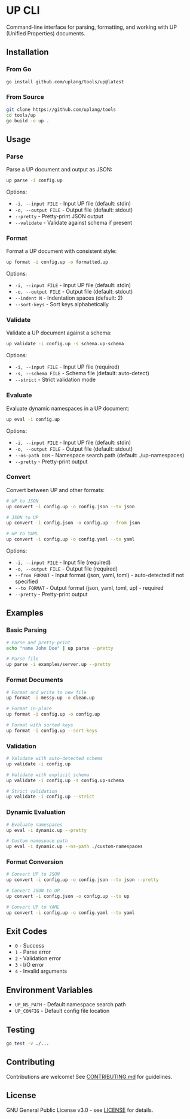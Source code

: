 # UP CLI

Command-line interface for parsing, formatting, and working with UP (Unified Properties) documents.

## Installation

### From Go

```bash
go install github.com/uplang/tools/up@latest
```

### From Source

```bash
git clone https://github.com/uplang/tools
cd tools/up
go build -o up .
```

## Usage

### Parse

Parse a UP document and output as JSON:

```bash
up parse -i config.up
```

Options:
- `-i, --input FILE` - Input UP file (default: stdin)
- `-o, --output FILE` - Output file (default: stdout)
- `--pretty` - Pretty-print JSON output
- `--validate` - Validate against schema if present

### Format

Format a UP document with consistent style:

```bash
up format -i config.up -o formatted.up
```

Options:
- `-i, --input FILE` - Input UP file (default: stdin)
- `-o, --output FILE` - Output file (default: stdout)
- `--indent N` - Indentation spaces (default: 2)
- `--sort-keys` - Sort keys alphabetically

### Validate

Validate a UP document against a schema:

```bash
up validate -i config.up -s schema.up-schema
```

Options:
- `-i, --input FILE` - Input UP file (required)
- `-s, --schema FILE` - Schema file (default: auto-detect)
- `--strict` - Strict validation mode

### Evaluate

Evaluate dynamic namespaces in a UP document:

```bash
up eval -i config.up
```

Options:
- `-i, --input FILE` - Input UP file (default: stdin)
- `-o, --output FILE` - Output file (default: stdout)
- `--ns-path DIR` - Namespace search path (default: ./up-namespaces)
- `--pretty` - Pretty-print output

### Convert

Convert between UP and other formats:

```bash
# UP to JSON
up convert -i config.up -o config.json --to json

# JSON to UP
up convert -i config.json -o config.up --from json

# UP to YAML
up convert -i config.up -o config.yaml --to yaml
```

Options:
- `-i, --input FILE` - Input file (required)
- `-o, --output FILE` - Output file (required)
- `--from FORMAT` - Input format (json, yaml, toml) - auto-detected if not specified
- `--to FORMAT` - Output format (json, yaml, toml, up) - required
- `--pretty` - Pretty-print output

## Examples

### Basic Parsing

```bash
# Parse and pretty-print
echo "name John Doe" | up parse --pretty

# Parse file
up parse -i examples/server.up --pretty
```

### Format Documents

```bash
# Format and write to new file
up format -i messy.up -o clean.up

# Format in-place
up format -i config.up -o config.up

# Format with sorted keys
up format -i config.up --sort-keys
```

### Validation

```bash
# Validate with auto-detected schema
up validate -i config.up

# Validate with explicit schema
up validate -i config.up -s config.up-schema

# Strict validation
up validate -i config.up --strict
```

### Dynamic Evaluation

```bash
# Evaluate namespaces
up eval -i dynamic.up --pretty

# Custom namespace path
up eval -i dynamic.up --ns-path ./custom-namespaces
```

### Format Conversion

```bash
# Convert UP to JSON
up convert -i config.up -o config.json --to json --pretty

# Convert JSON to UP
up convert -i config.json -o config.up --to up

# Convert UP to YAML
up convert -i config.up -o config.yaml --to yaml
```

## Exit Codes

- `0` - Success
- `1` - Parse error
- `2` - Validation error
- `3` - I/O error
- `4` - Invalid arguments

## Environment Variables

- `UP_NS_PATH` - Default namespace search path
- `UP_CONFIG` - Default config file location

## Testing

```bash
go test -v ./...
```

## Contributing

Contributions are welcome! See [CONTRIBUTING.md](../../spec/CONTRIBUTING.md) for guidelines.

## License

GNU General Public License v3.0 - see [LICENSE](../LICENSE) for details.

